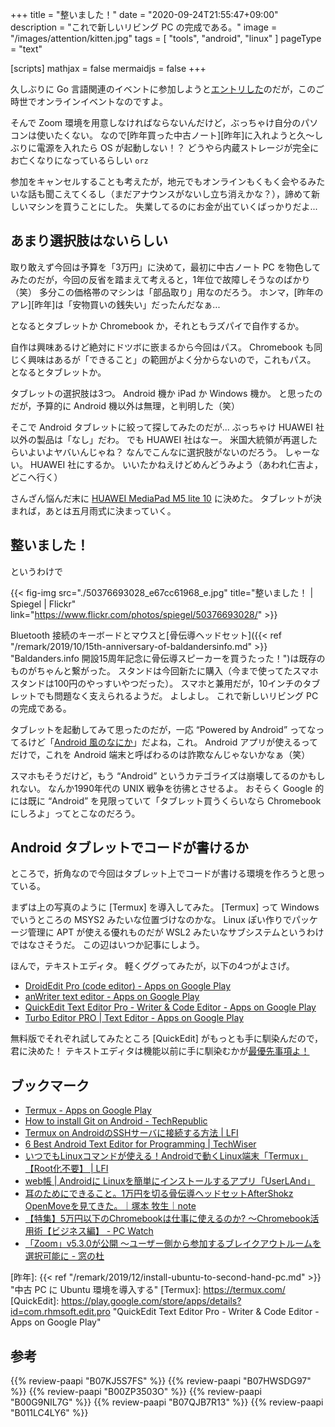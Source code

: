 +++
title = "整いました！"
date =  "2020-09-24T21:55:47+09:00"
description = "これで新しいリビング PC の完成である。"
image = "/images/attention/kitten.jpg"
tags = [ "tools", "android", "linux" ]
pageType = "text"

[scripts]
  mathjax = false
  mermaidjs = false
+++

久しぶりに Go 言語関連のイベントに参加しようと[エントリした](https://gpl-reading.connpass.com/event/188380/ "第5回『プログラミング言語Go』オンライン読書会 - connpass")のだが，このご時世でオンラインイベントなのですよ。

そんで Zoom 環境を用意しなければならないんだけど，ぶっちゃけ自分のパソコンは使いたくない。
なので[昨年買った中古ノート][昨年]に入れようと久〜しぶりに電源を入れたら OS が起動しない！？ どうやら内蔵ストレージが完全にお亡くなりになっているらしい `orz`

参加をキャンセルすることも考えたが，地元でもオンラインもくもく会やるみたいな話も聞こえてくるし（まだアナウンスがないし立ち消えかな？），諦めて新しいマシンを買うことにした。
失業してるのにお金が出ていくばっかりだよ...

## あまり選択肢はないらしい

取り敢えず今回は予算を「3万円」に決めて，最初に中古ノート PC を物色してみたのだが，今回の反省を踏まえて考えると，1年位で故障しそうなのばかり（笑） 多分この価格帯のマシンは「部品取り」用なのだろう。
ホンマ，[昨年のアレ][昨年]は「安物買いの銭失い」だったんだなぁ...

となるとタブレットか Chromebook か，それともラズパイで自作するか。

自作は興味あるけど絶対にドツボに嵌まるから今回はパス。
Chromebook も同じく興味はあるが「できること」の範囲がよく分からないので，これもパス。
となるとタブレットか。

タブレットの選択肢は3つ。
Android 機か iPad か Windows 機か。
と思ったのだが，予算的に Android 機以外は無理，と判明した（笑）

そこで Android タブレットに絞って探してみたのだが... ぶっちゃけ HUAWEI 社以外の製品は「なし」だわ。
でも HUAWEI 社はなー。
米国大統領が再選したらいよいよヤバいんじゃね？ なんでこんなに選択肢がないのだろう。
しゃーない。
HUAWEI 社にするか。
いいたかねえけどめんどうみよう（あわれ仁吉よ，どこへ行く）

さんざん悩んだ末に [HUAWEI MediaPad M5 lite 10](https://www.amazon.co.jp/dp/B07KJ5S7FS?tag=baldandersinf-22&linkCode=ogi&th=1&psc=1) に決めた。
タブレットが決まれば，あとは五月雨式に決まっていく。

## 整いました！

というわけで

{{< fig-img src="./50376693028_e67cc61968_e.jpg" title="整いました！ | Spiegel | Flickr" link="https://www.flickr.com/photos/spiegel/50376693028/" >}}

Bluetooth 接続のキーボードとマウスと[骨伝導ヘッドセット]({{< ref "/remark/2019/10/15th-anniversary-of-baldandersinfo.md" >}} "Baldanders.info 開設15周年記念に骨伝導スピーカーを買うたった！")は既存のものがちゃんと繋がった。
スタンドは今回新たに購入（今まで使ってたスマホスタンドは100円のやっすいやつだった）。
スマホと兼用だが，10インチのタブレットでも問題なく支えられるようだ。
よしよし。
これで新しいリビング PC の完成である。

タブレットを起動してみて思ったのだが，一応 “Powered by Android” ってなってるけど「[Android 風のなにか](https://mo-no-log.com/emui/ "HUAWEI「EMUI」とは？機能やデザインについて徹底解説!!｜モノログ")」だよね，これ。
Android アプリが使えるってだけで，これを Android 端末と呼ばわるのは詐欺なんじゃないかなぁ（笑） 

スマホもそうだけど，もう “Android” というカテゴライズは崩壊してるのかもしれない。
なんか1990年代の UNIX 戦争を彷彿とさせるよ。
おそらく Google 的には既に “Android” を見限っていて「タブレット買うくらいなら Chromebook にしろよ」ってとこなのだろう。

## Android タブレットでコードが書けるか

ところで，折角なので今回はタブレット上でコードが書ける環境を作ろうと思っている。

まずは上の写真のように [Termux] を導入してみた。
[Termux] って Windows でいうところの MSYS2 みたいな位置づけなのかな。
Linux ぽい作りでパッケージ管理に APT が使える優れものだが WSL2 みたいなサブシステムというわけではなさそうだ。
この辺はいつか記事にしよう。

ほんで，テキストエディタ。
軽くググってみたが，以下の4つがよさげ。

- [DroidEdit Pro (code editor) - Apps on Google Play](https://play.google.com/store/apps/details?id=com.aor.droidedit.pro)
- [anWriter text editor - Apps on Google Play](https://play.google.com/store/apps/details?id=com.ansm.anwriter.pro)
- [QuickEdit Text Editor Pro - Writer & Code Editor - Apps on Google Play](https://play.google.com/store/apps/details?id=com.rhmsoft.edit.pro)
- [Turbo Editor PRO | Text Editor - Apps on Google Play](https://play.google.com/store/apps/details?id=com.maskyn.fileeditorpro)

無料版でそれぞれ試してみたところ [QuickEdit] がもっとも手に馴染んだので，君に決めた！ テキストエディタは機能以前に手に馴染むかが[最優先事項よ！](https://ameblo.jp/kikuko-inoue/entry-12212589968.html)

## ブックマーク

- [Termux - Apps on Google Play](https://play.google.com/store/apps/details?id=com.termux)
- [How to install Git on Android - TechRepublic](https://www.techrepublic.com/article/how-to-install-git-on-android/)
- [Termux on AndroidのSSHサーバに接続する方法 | LFI](https://linuxfan.info/termux-sshd)
- [6 Best Android Text Editor for Programming | TechWiser](https://techwiser.com/android-text-editor-for-programming/)
- [いつでもLinuxコマンドが使える！Androidで動くLinux端末「Termux」【Root化不要】 | LFI](https://linuxfan.info/termux)
- [web帳 | Androidに Linuxを簡単にインストールするアプリ「UserLAnd」](https://www.webcyou.com/?p=9476)
- [耳のためにできること。1万円を切る骨伝導ヘッドセットAfterShokz OpenMoveを見てきた。｜塚本 牧生｜note](https://note.com/tsukamoto/n/nacdd57144504)
- [【特集】5万円以下のChromebookは仕事に使えるのか? ～Chromebook活用術【ビジネス編】 - PC Watch](https://pc.watch.impress.co.jp/docs/topic/feature/1270376.html)
- [「Zoom」v5.3.0が公開 ～ユーザー側から参加するブレイクアウトルームを選択可能に - 窓の杜](https://forest.watch.impress.co.jp/docs/news/1278352.html)

[昨年]: {{< ref "/remark/2019/12/install-ubuntu-to-second-hand-pc.md" >}} "中古 PC に Ubuntu 環境を導入する"
[Termux]: https://termux.com/
[QuickEdit]: https://play.google.com/store/apps/details?id=com.rhmsoft.edit.pro "QuickEdit Text Editor Pro - Writer & Code Editor - Apps on Google Play"

## 参考

{{% review-paapi "B07KJ5S7FS" %}} <!-- HUAWEI MediaPad M5 lite 10 タブレット -->
{{% review-paapi "B07HWSDG97" %}} <!-- デスクトップスタンド スマホ タブレット -->
{{% review-paapi "B00ZP3503O" %}} <!-- iClever Bluetooth キーボード -->
{{% review-paapi "B00G9NIL7G" %}} <!-- エレコム マウス Bluetooth -->
{{% review-paapi "B07QJB7R13" %}} <!-- Bluetooth イヤホン 骨伝導 ヘッドホン -->
{{% review-paapi "B011LC4LY6" %}} <!-- めんどうみたョ -->


<!-- eof -->
